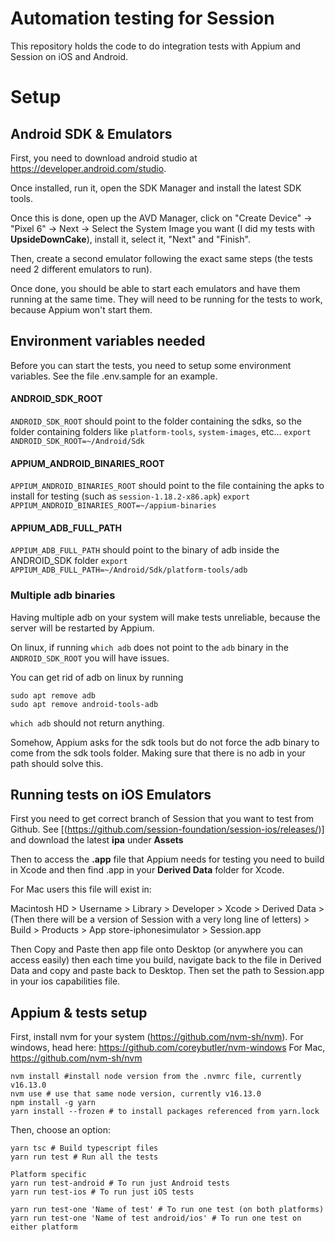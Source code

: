 # Automation testing for Session

This repository holds the code to do integration tests with Appium and Session on iOS and Android.

# Setup

## Android SDK & Emulators

First, you need to download android studio at https://developer.android.com/studio.

Once installed, run it, open the SDK Manager and install the latest SDK tools.

Once this is done, open up the AVD Manager, click on "Create Device" -> "Pixel 6" -> Next -> Select the System Image you want (I did my tests with **UpsideDownCake**), install it, select it, "Next" and "Finish".

Then, create a second emulator following the exact same steps (the tests need 2 different emulators to run).

Once done, you should be able to start each emulators and have them running at the same time. They will need to be running for the tests to work, because Appium won't start them.

## Environment variables needed

Before you can start the tests, you need to setup some environment variables. See the file .env.sample for an example.

#### ANDROID_SDK_ROOT

`ANDROID_SDK_ROOT` should point to the folder containing the sdks, so the folder containing folders like `platform-tools`, `system-images`, etc...
`export ANDROID_SDK_ROOT=~/Android/Sdk`

#### APPIUM_ANDROID_BINARIES_ROOT

`APPIUM_ANDROID_BINARIES_ROOT` should point to the file containing the apks to install for testing (such as `session-1.18.2-x86.apk`)
`export APPIUM_ANDROID_BINARIES_ROOT=~/appium-binaries`

#### APPIUM_ADB_FULL_PATH

`APPIUM_ADB_FULL_PATH` should point to the binary of adb inside the ANDROID_SDK folder
`export APPIUM_ADB_FULL_PATH=~/Android/Sdk/platform-tools/adb`

### Multiple adb binaries

Having multiple adb on your system will make tests unreliable, because the server will be restarted by Appium.

On linux, if running `which adb` does not point to the `adb` binary in the `ANDROID_SDK_ROOT` you will have issues.

You can get rid of adb on linux by running

```
sudo apt remove adb
sudo apt remove android-tools-adb
```

`which adb` should not return anything.

Somehow, Appium asks for the sdk tools but do not force the adb binary to come from the sdk tools folder. Making sure that there is no adb in your path should solve this.

## Running tests on iOS Emulators

First you need to get correct branch of Session that you want to test from Github. See [(https://github.com/session-foundation/session-ios/releases/)] and download the latest **ipa** under **Assets**

Then to access the **.app** file that Appium needs for testing you need to build in Xcode and then find .app in your **Derived Data** folder for Xcode.

For Mac users this file will exist in:

Macintosh HD > Username > Library > Developer > Xcode > Derived Data > (Then there will be a version of Session with a very long line of letters) > Build > Products > App store-iphonesimulator > Session.app

Then Copy and Paste then app file onto Desktop (or anywhere you can access easily) then each time you build, navigate back to the file in Derived Data and copy and paste back to Desktop.
Then set the path to Session.app in your ios capabilities file.

## Appium & tests setup

First, install nvm for your system (https://github.com/nvm-sh/nvm).
For windows, head here: https://github.com/coreybutler/nvm-windows
For Mac, https://github.com/nvm-sh/nvm

```
nvm install #install node version from the .nvmrc file, currently v16.13.0
nvm use # use that same node version, currently v16.13.0
npm install -g yarn
yarn install --frozen # to install packages referenced from yarn.lock
```

Then, choose an option:

```
yarn tsc # Build typescript files
yarn run test # Run all the tests

Platform specific
yarn run test-android # To run just Android tests
yarn run test-ios # To run just iOS tests

yarn run test-one 'Name of test' # To run one test (on both platforms)
yarn run test-one 'Name of test android/ios' # To run one test on either platform
```
